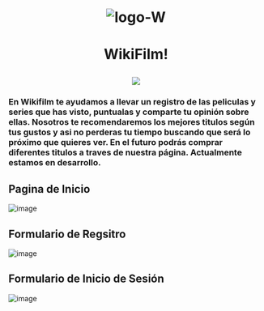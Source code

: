 #  <p align="center"> ![logo-W](https://user-images.githubusercontent.com/116892825/229278465-ab51beb7-fc43-48ef-9ded-fb1aff401c52.png) </p>
   
#  <p align="center"> WikiFilm! </p>
   
 <p align="center">
   <img src="https://img.shields.io/badge/STATUS-EN%20DESAROLLO-green">
   </p>

### En Wikifilm te ayudamos a llevar un registro de las peliculas y series que has visto, puntualas y comparte tu opinión sobre ellas. Nosotros te recomendaremos los mejores titulos según tus gustos y asi no perderas tu tiempo buscando que será lo próximo que quieres ver. En el futuro podrás comprar diferentes titulos a traves de nuestra página. Actualmente estamos en desarrollo.

## Pagina de Inicio
![image](https://user-images.githubusercontent.com/116892825/229278546-0f50d031-a1d5-4409-966d-fe5ee25b2657.png)

## Formulario de Regsitro
![image](https://user-images.githubusercontent.com/116892825/229278568-4a243f93-950c-40d4-bb7d-85e4b1aeaa7f.png)

## Formulario de Inicio de Sesión 
![image](https://user-images.githubusercontent.com/116892825/229278587-63d9ea82-b376-431c-a807-0ef22cd05e34.png)
